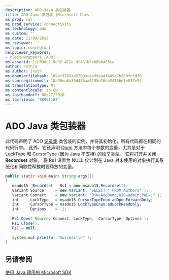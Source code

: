 ```yaml
---
description: ADO Java 类包装器
title: ADO Java 类包装 |Microsoft Docs
ms.prod: sql
ms.prod_service: connectivity
ms.technology: ado
ms.custom: ''
ms.date: 11/08/2018
ms.reviewer: ''
ms.topic: conceptual
helpviewer_keywords:
- class wrappers [ADO]
ms.assetid: 1fc09dc1-9e32-412e-9f43-b8eb8bb483ca
author: rothja
ms.author: jroth
ms.openlocfilehash: 1694c3782aa57993cee39ea4f449e7b280fccdf6
ms.sourcegitcommit: 18a98ea6a30d448aa6195e10ea2413be7e837e94
ms.translationtype: MT
ms.contentlocale: zh-CN
ms.lasthandoff: 08/27/2020
ms.locfileid: "88991187"
---
```

# <a name="ado-java-class-wrappers"></a>ADO Java 类包装器
此代码声明了 ADO [记录集](../../reference/ado-api/recordset-object-ado.md) 类包装的实例，并将其初始化，所有代码都在相同的代码行中。 此外，它还声明 [Open](../../reference/ado-api/open-method-ado-recordset.md) 方法中每个参数的变量，尤其是对于 [LockType](../../reference/ado-api/locktype-property-ado.md) 和 [CursorType](../../reference/ado-api/cursortype-property-ado.md) (因为 Java 不支持) 的枚举类型。 它将打开并关闭 **Recordset** 对象。 将 Rs1 设置为 NULL 仅计划在 Java 对未使用的对象执行其系统化和间歇性释放时要释放的变量。  
  
```java
public static void main( String args[])  
{  
   msado15._Recordset   Rs1 = new msado15.Recordset();  
   Variant Source     = new Variant( "SELECT * FROM Authors" );  
   Variant Connect    = new Variant( "DSN=AdoDemo;UID=admin;PWD=;" );  
   int     LockType   = msado15.CursorTypeEnum.adOpenForwardOnly;  
   int     CursorType = msado15.LockTypeEnum.adLockReadOnly;  
   int     Options    = -1;  
  
   Rs1.Open( Source, Connect, LockType,  CursorType, Options );  
   Rs1.Close();  
   Rs1 = null;  
  
   System.out.println( "Success!\n" );  
}  
```  
  
## <a name="see-also"></a>另请参阅  
 [使用 Java 适用的 Microsoft SDK](./using-the-microsoft-sdk-for-java.md)